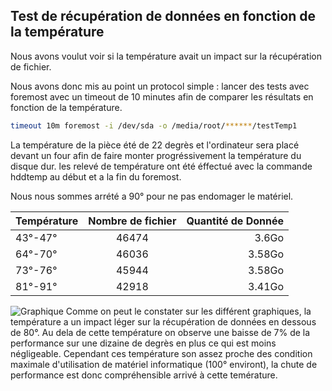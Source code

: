 ## Test de récupération de données en fonction de la température

Nous avons voulut voir si la température avait un impact sur la récupération de fichier. 

Nous avons donc mis au point un protocol simple : lancer des tests avec foremost avec un timeout de 10 minutes afin de comparer les résultats en fonction de la température.
```bash 
timeout 10m foremost -i /dev/sda -o /media/root/******/testTemp1 
```
La température de la pièce été de 22 degrès et l'ordinateur sera placé devant un four afin de faire monter progréssivement la température du disque dur.
les relevé de température ont été éffectué avec la commande hddtemp au début et a la fin du foremost.

Nous nous sommes arrété a 90° pour ne pas endomager le matériel.



| Température   | Nombre de fichier  | Quantité de Donnée  |
| ------------- |:------------------:| -------------------:|
| 43°-47°       | 46474              | 3.6Go               |
| 64°-70°       | 46036              | 3.58Go              |
| 73°-76°       | 45944              | 3.58Go              |
| 81°-91°       | 42918              | 3.41Go              |

![Graphique](https://github.com/hubos89/ProjectForensic/blob/master/Test%20de%20Temp%C3%A9rature/GraphTemperature.png "Nombre de Fichier et Quantitées de données en fonction de la température")
Comme on peut le constater sur les différent graphiques, la température a un impact léger sur la récupération de données en dessous de 80°. Au dela de cette température on observe une baisse de 7% de la performance sur une dizaine de degrès en plus ce qui est moins négligeable. Cependant ces température son assez proche des condition maximale d'utilisation de matériel informatique (100° environt), la chute de performance est donc compréhensible arrivé à cette temérature. 
